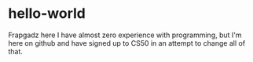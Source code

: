 # hello-world

Frapgadz here I have almost zero experience with programming, but I'm here on github and have signed up to CS50 in an attempt to change all of that.
